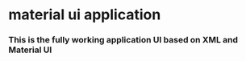 # material ui application

### This is the fully working application UI based on XML and Material UI
